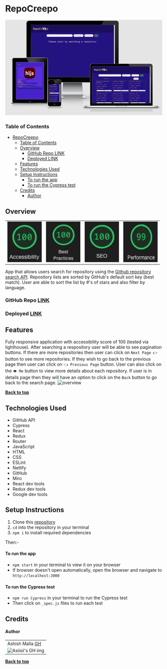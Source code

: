 # RepoCreepo

<img 
  src="./src/assests/responsive.png" 
  alt="app display in different devices"
/>

### Table of Contents
- [RepoCreepo](#repocreepo)
    - [Table of Contents](#table-of-contents)
  - [Overview](#overview)
    - [GitHub Repo LINK](#github-repo-link)
    - [Deployed LINK](#deployed-link)
  - [Features](#features)
  - [Technologies Used](#technologies-used)
  - [Setup Instructions](#setup-instructions)
      - [To run the app](#to-run-the-app)
      - [To run the Cypress test](#to-run-the-cypress-test)
  - [Credits](#credits)
      - [Author](#author)


## Overview
<table>
  <td>
    <img src="./src/assests/accessibility.png" alt="accessibility score"
      width="110" height="130" />
  </td>
  <td>
    <img src="./src/assests/best-practices.png" alt="best practices score"
      width="110" height="130" />
  </td>
  <td>
    <img src="./src/assests/seo.png" alt="SEO score"
      width="110" height="130" />
  </td>
  <td>
    <img src="./src/assests/performance.png" alt="performance score"
      width="110" height="130" />
  </td>
</table>

App that allows users search for repository using the [Github repository search API](https://docs.github.com/en/rest/reference/search#search-repositories). Repository lists are sorted by GitHub's default sort key (best match). User are able to sort the list by #'s of stars and also filter by language.

### GitHub Repo [LINK](https://github.com/asiisii/Repo-Creepo)

### Deployed [LINK](https://repocreepo.netlify.app/) 
  
## Features

Fully responsive application with accessibility score of 100 (tested via lighthouse). After searching a respository user will be able to see pagination buttons. If there are more repositories then user can click on `Next Page 👉` button to see more repositories. If they wish to go back to the previous page then user can click on `👈 Previous Page` button. User can also click on the `👁 Me` button to view more details about each repository. If user is in details page then they will have an option to click on the `Back` button to go back to the search page.
![overview](.src/../src/assests/overview.gif)

**[Back to top](#table-of-contents)**

## Technologies Used
- GitHub API
- Cypress
- React
- Redux
- Router
- JavaScript
- HTML
- CSS
- ESLint
- Netlify
- GitHub
- Miro
- React dev tools
- Redux dev tools
- Google dev tools

## Setup Instructions
1. Clone this [repository](https://github.com/asiisii/Repo-Creepo)
2. `cd` into the repository in your terminal
3. `npm i` to install required dependencies 

Then:-
#### To run the app
 -  `npm start` in your terminal to view it on your browser
 -  If browser doesn't open automatically, open the browser and navigate to `http://localhost:3000`
#### To run the Cypress test 
 -  `npm run Cypress` in your terminal to run the Cypress test
 -  Then click on `_spec.js` files to run each test
   


## Credits
#### Author
<table>
  <tr>
    <td> Ashish Malla <a href="https://github.com/asiisii">GH</td>
  </tr>
  <td>
    <img src="https://avatars.githubusercontent.com/u/36644181?v=4" alt="Asiisii's GH img"
  width="100" height="auto" />
  </td>  
</table>

**[Back to top](#table-of-contents)**
